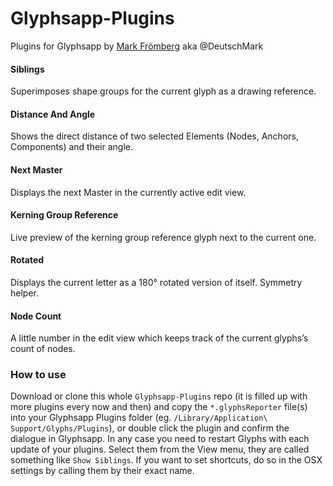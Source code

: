 # Glyphsapp-Plugins
Plugins for Glyphsapp by [Mark Frömberg](http://www.markfromberg.com/) aka @DeutschMark

#### Siblings
Superimposes shape groups for the current glyph as a drawing reference.

#### Distance And Angle
Shows the direct distance of two selected Elements (Nodes, Anchors, Components) and their angle.

#### Next Master
Displays the next Master in the currently active edit view.

#### Kerning Group Reference
Live preview of the kerning group reference glyph next to the current one.

#### Rotated
Displays the current letter as a 180° rotated version of itself. Symmetry helper.

#### Node Count
A little number in the edit view which keeps track of the current glyphs’s count of nodes.

### How to use

Download or clone this whole `Glyphsapp-Plugins` repo (it is filled up with more plugins every now and then) and copy the `*.glyphsReporter` file(s) into your Glyphsapp Plugins folder (eg. `/Library/Application\ Support/Glyphs/Plugins`), or double click the plugin and confirm the dialogue in Glyphsapp. In any case you need to restart Glyphs with each update of your plugins. Select them from the View menu, they are called something like `Show Siblings`. If you want to set shortcuts, do so in the OSX settings by calling them by their exact name.
